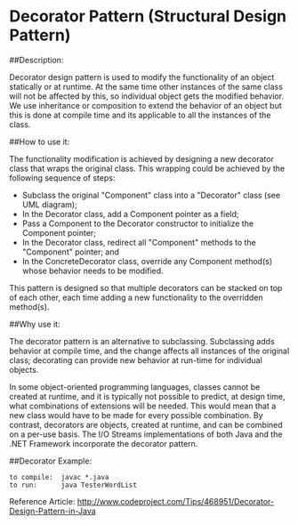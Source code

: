 # Decorator Pattern (Structural Design Pattern) 

##Description:

Decorator design pattern is used to modify the functionality of an object statically or at runtime. At the same time other instances of the same class will not be affected by this, so individual object gets the modified behavior. We use inheritance or composition to extend the behavior of an object but this is done at compile time and its applicable to all the instances of the class.

##How to use it:

The functionality modification is achieved by designing a new decorator class that wraps the original class. This wrapping could be achieved by the following sequence of steps:

* Subclass the original "Component" class into a "Decorator" class (see UML diagram);
* In the Decorator class, add a Component pointer as a field;
* Pass a Component to the Decorator constructor to initialize the Component pointer;
* In the Decorator class, redirect all "Component" methods to the "Component" pointer; and
* In the ConcreteDecorator class, override any Component method(s) whose behavior needs to be modified.

This pattern is designed so that multiple decorators can be stacked on top of each other, each time adding a new functionality to the overridden method(s).


##Why use it:

The decorator pattern is an alternative to subclassing. Subclassing adds behavior at compile time, and the change affects all instances of the original class; decorating can provide new behavior at run-time for individual objects.

In some object-oriented programming languages, classes cannot be created at runtime, and it is typically not possible to predict, at design time, what combinations of extensions will be needed. This would mean that a new class would have to be made for every possible combination. By contrast, decorators are objects, created at runtime, and can be combined on a per-use basis. The I/O Streams implementations of both Java and the .NET Framework incorporate the decorator pattern.



##Decorator Example:

    to compile:  javac *.java
    to run:      java TesterWordList

Reference Article: http://www.codeproject.com/Tips/468951/Decorator-Design-Pattern-in-Java

